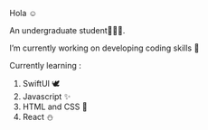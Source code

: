 Hola ☺️

 An undergraduate student👩🏻‍🎓.
 
 I’m currently working on developing coding skills 👾
 
 Currently learning :
 1. SwiftUI 🕊️
 2. Javascript ✨
 3. HTML and CSS 🌱
 4. React ⛄️

